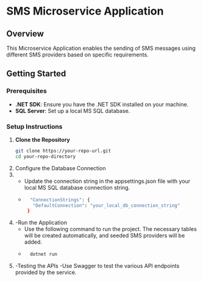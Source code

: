 # SMS Microservice Application

## Overview
This Microservice Application enables the sending of SMS messages using different SMS providers based on specific requirements.

## Getting Started

### Prerequisites
- **.NET SDK**: Ensure you have the .NET SDK installed on your machine.
- **SQL Server**: Set up a local MS SQL database.

### Setup Instructions

1. **Clone the Repository**
   ```bash
   git clone https://your-repo-url.git
   cd your-repo-directory
2. Configure the Database Connection
3. - Update the connection string in the appsettings.json file with your local MS SQL database connection string.
   - ```bash
       "ConnectionStrings": {
        "DefaultConnection": "your_local_db_connection_string"
      }
4. -Run the Application
   - Use the following command to run the project. The necessary tables will be created automatically, and seeded SMS providers will be added.
   - ```bash
       dotnet run
5. -Testing the APIs
   -Use Swagger to test the various API endpoints provided by the service.

